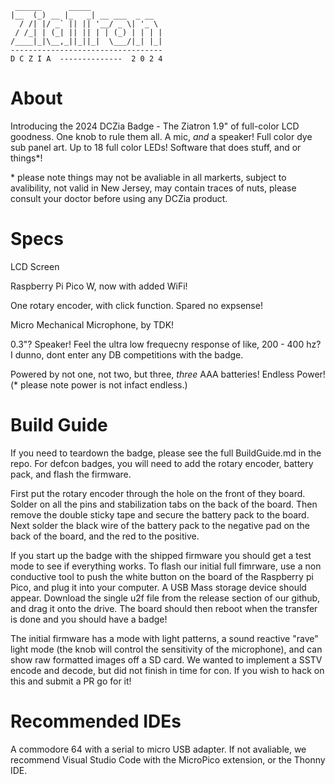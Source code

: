 ```
 ______      _____
|__  (_) __ |_   _| __ ___  _ __
  / /| |/ _` || || '__/ _ \| '_ \
 / /_| | (_| || || | | (_) | | | |
/____|_|\__,_||_||_|  \___/|_| |_|
----------------------------------
D C Z I A  --------------  2 0 2 4
```

# About
Introducing the 2024 DCZia Badge - The Ziatron
1.9" of full-color LCD goodness. One knob to rule them all. A mic, _and_ a speaker! Full color dye sub panel art. Up to 18 full color LEDs! Software that does stuff, and or things*!

\* please note things may not be avaliable in all markerts, subject to avalibility, not valid in New Jersey, may contain traces of nuts, please consult your doctor before using any DCZia product.

# Specs
LCD Screen

Raspberry Pi Pico W, now with added WiFi!

One rotary encoder, with click function. Spared no expsense!

Micro Mechanical Microphone, by TDK!

0.3"? Speaker! Feel the ultra low frequecny response of like, 200 - 400 hz? I dunno, dont enter any DB competitions with the badge.

Powered by not one, not two, but three, _three_ AAA batteries! Endless Power! (\* please note power is not infact endless.)


# Build Guide
If you need to teardown the badge, please see the full BuildGuide.md in the repo. For defcon badges, you will need to add the rotary encoder, battery pack, and flash the firmware.

First put the rotary encoder through the hole on the front of they board. Solder on all the pins and stabilization tabs on the back of the board. Then remove the double sticky tape and secure the battery pack to the board. Next solder the black wire of the battery pack to the negative pad on the back of the board, and the red to the positive.

If you start up the badge with the shipped firmware you should get a test mode to see if everything works. To flash our initial full fimrware, use a non conductive tool to push the white button on the board of the Raspberry pi Pico, and plug it into your computer. A USB Mass storage device should appear. Download the single u2f file from the release section of our github, and drag it onto the drive. The board should then reboot when the transfer is done and you should have a badge!

The initial firmware has a mode with light patterns, a sound reactive "rave" light mode (the knob will control the sensitivity of the microphone), and can show raw formatted images off a SD card. We wanted to implement a SSTV encode and decode, but did not finish in time for con. If you wish to hack on this and submit a PR go for it! 

# Recommended IDEs
A commodore 64 with a serial to micro USB adapter. If not avaliable, we recommend Visual Studio Code with the MicroPico extension, or the Thonny IDE.
